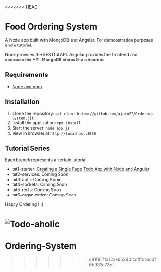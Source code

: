 <<<<<<< HEAD
# Food Ordering System

A Node app built with MongoDB and Angular. For demonstration purposes and a tutorial.

Node provides the RESTful API. Angular provides the frontend and accesses the API. MongoDB stores like a hoarder.

## Requirements

- [Node and npm](http://nodejs.org)

## Installation

1. Clone the repository: `git clone https://github.com/ajain27/Ordering-System.git`
2. Install the application: `npm install`
3. Start the server: `node app.js`
4. View in browser at `http://localhost:8080`

## Tutorial Series


Each branch represents a certain tutorial.
- tut1-starter: [Creating a Single Page Todo App with Node and Angular](http://scotch.io/tutorials/javascript/creating-a-single-page-todo-app-with-node-and-angular)
- tut2-services: Coming Soon
- tut3-auth: Coming Soon
- tut4-sockets: Coming Soon
- tut5-redis: Coming Soon
- tut6-organization: Coming Soon

Happy Ordering ! :)

![Todo-aholic](http://i.imgur.com/ikyqgrn.png)
=======
# Ordering-System
>>>>>>> c81f85f1312a965340f4cfffd0ac3f6b933e73ef
